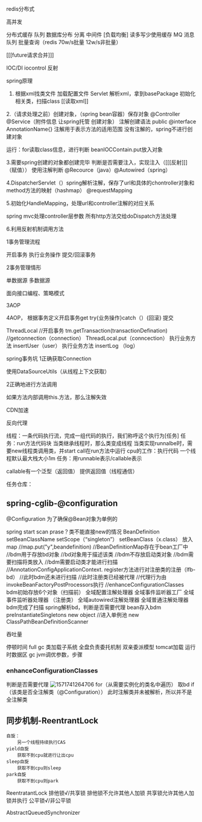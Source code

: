 redis分布式

高并发

分布式缓存
队列
数据库分布
分离
中间件
[负载均衡]
读多写少使用缓存
MQ 消息队列
批量查询（redis 70w/s批量 12w/s非批量）

[[[future请求合并]]]

IOC/DI iocontrol 反射

spring原理
1. 根据xml找类文件  加载配置文件 Servlet 解析xml，拿到basePackage
初始化相关类，扫描class
[[读取xml]]

2.（请求处理之前）创建对象，（spring bean容器）保存对象
@Controller @Service（附件信息  让spring托管  创建对象）
注解创建语法 public @interface AnnotationName{}
注解用于表示方法的适用范围
没有注解的，spring不进行创建对象

运行：for读取class信息，进行判断
beanIOCContain.put放入对象


3.需要spring创建的对象都创建完毕
判断是否需要注入，实现注入（[[[反射]]]（赋值））
使用注解判断
@Recource（java）@Autowired（spring）

4.DispatcherServlet（）spring解析注解，保存了url和具体的chontroller对象和method方法的映射（hashmap）
@requestMapping

5.初始化HandleMapping，处理url和controller注解的对应关系

spring mvc处理controller层参数
所有http方法交给doDispatch方法处理

6.利用反射机制调用方法



1事务管理流程

开启事务
执行业务操作
提交/回滚事务

2事务管理情形

单数据源
多数据源

面向接口编程、策略模式

3AOP

4AOP，
根据事务定义开启事务get
try{业务操作}catch（）{回滚}
提交

ThreadLocal
//开启事务
tm.getTransaction(transactionDefination)         //getconnection（connection）
ThreadLocal.put（conncection）
	执行业务方法 insertUser（user）
	执行业务方法 insertLog （log）

spring事务坑
1正确获取Connection

使用DataSourceUtils（从线程上下文获取）

2正确地进行方法调用

如果方法内部调用this.方法，那么注解失效



CDN加速

反向代理


线程：一条代码执行流，完成一组代码的执行，我们称呼这个执行为[任务]
任务：run方法代码块
当类继承线程时，那么类变成线程
当类实现runnalbe时，需要new线程类调用类，并start
call在run方法中运行
cpu的工作：执行代码
一个线程默认最大栈大小1m
任务：用runnable表示/callable表示

callable有一个泛型（返回值）
提供返回值（线程通信）

任务仓库：





## spring-cglib-@configuration

@Configuration
	 为了确保@Bean对象为单例的

spring start
	scan
	prase？类不能直接new的情况
		BeanDefinition
			setBeanClassName
			setScope（“singleton”）
			setBeanClass（x.class）
		放入map //map.put("y",beandefinition)
			//BeanDefinitionMap存在于bean工厂中
			//bdm用于存放bd对象
				//bd对象用于描述该类
			//bdm不存放启动类对象
				//bdm需要扫描将类放入
				//bdm需要启动类才能进行扫描
				//AnnotationConfigApplicationContext.
	register方法进行对注册类的注册（lfb-bd）
					//此时bdm还未进行扫描
					//此时注册类已经被代理
						//代理行为由invokeBeanFactoryPostProcessors执行
							//enhanceConfigurationClasses
			bdm初始存放6个对象（扫描前）
				全域配置注解处理器
				全域事件监听器工厂
				全域事件监听器处理器
				（注册类）
				全域autowired注解处理器
				全域普通注解处理器
			bdm完成了扫描
				spring解析bd，判断是否需要代理
				bean存入bdm
	preInstantiateSingletons new object //进入单例池
		new ClassPathBeanDefinitionScanner

吞吐量

停顿时间
	full gc
类加载子系统
	全盘负责委托机制
	双亲委派模型
	tomcat加载
运行时数据区
gc
jvm调优参数，步骤 

### enhanceConfigurationClasses
判断是否需要代理
	![1571741264706](C:\Users\feketerigo\AppData\Roaming\Typora\typora-user-images\1571741264706.png)
	for（从需要实例化的类名中遍历）
		取bd
			if（该类是否全注解类（@Configuration））
			此时注解类并未被解析，所以并不是全注解类


## 同步机制-ReentrantLock
	自旋：
		另一个线程持续执行CAS
	yield自旋
		获取不到cpu就进行让出cpu
	sleep自旋
		获取不到cpu则sleep
	park自旋
		获取不到cpu则park

ReentratantLock
	排他锁√/共享锁
		排他锁不允许其他人加锁
		共享锁允许其他人加锁并执行
	公平锁√/非公平锁

AbstractQueuedSynchronizer







